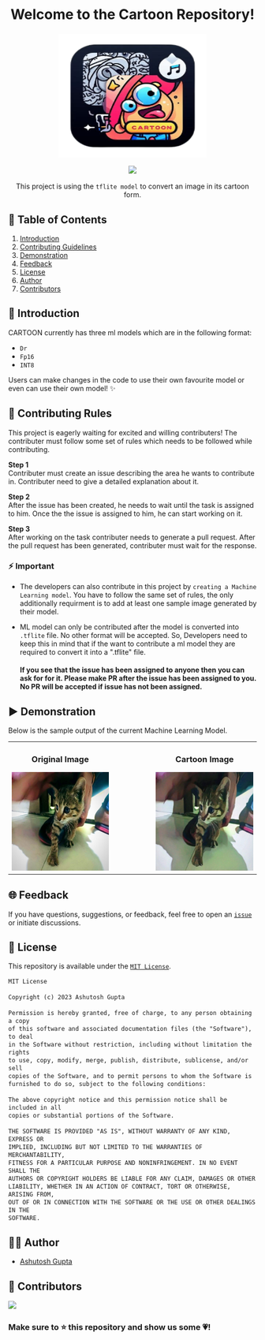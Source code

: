 <div align="center"> 

# Welcome to the Cartoon Repository!
 <td align="center">
      <h3></h3>
      <img src="App Screenshots/CartoonIcon.png" width="300" height="250">
    </td>

![](https://api.visitorbadge.io/api/VisitorHit?user=@ashut0sh75&repo=Cartoon&countColor=#7370fd)
 <br>

This project is using the `tflite model` to convert an image in its cartoon form. 
 
 </div>
 
## 📃 Table of Contents 
1. [Introduction](#intro)
2. [Contributing Guidelines](#contributing)
3. [Demonstration](#sample) 
4. [Feedback](#feedback)
5. [License](#license)
6. [Author](#author)
7. [Contributors](#contributors)


<a name="intro"></a>

## 🔭 Introduction
CARTOON currently has three ml models which are in the following format:
- `Dr`
- `Fp16`
- `INT8`
  
Users can make changes in the code to use their own favourite model or even can use their own model! ✨



<a name="contributing"></a>

## 📑 Contributing Rules 

This project is eagerly waiting for excited and willing contributers! The contributer must follow some set of rules which needs to be followed while contributing.
<br>

**Step 1** 
<br>
Contributer must create an issue describing the area he wants to contribute in. Contributer need to give a detailed explanation about it.

**Step 2** 
<br>
After the issue has been created, he needs to wait until the task is assigned to him. Once the the issue is assigned to him, he can start working on it.

**Step 3** 
<br>
After working on the task contributer needs to generate a pull request. After the pull request has been generated, contributer must wait for the response.

### ⚡ Important
- The developers can also contribute in this project by `creating a Machine Learning model`.
  You have to follow the same set of rules, the only additionally requirment is to add at least one sample image generated by their model.
  
- ML model can only be contributed after the model is converted into `.tflite` file. No other format will be accepted. So, Developers need to keep this in mind that if the want to contribute a ml model they are required to convert it into a ".tflite" file.

  #### If you see that the issue has been assigned to anyone then you can ask for for it. Please make PR after the issue has been assigned to you. No PR will be accepted if issue has not been assigned.


<a name="sample"></a>

## ▶ Demonstration
Below is the sample output of the current Machine Learning Model.


<table>
  <tr>
    <td align="center">
      <h3>Original Image</h3>
      <img src="App Screenshots/Original Image.jpg" width="300" height="200">
    </td>
    <td>&nbsp;&nbsp;&nbsp;&nbsp;&nbsp;&nbsp;&nbsp;&nbsp;&nbsp;&nbsp;&nbsp;&nbsp;&nbsp;&nbsp;&nbsp;&nbsp;&nbsp;&nbsp;</td> <!-- Add multiple &nbsp; entities for spacing -->
    <td align="center">
      <h3>Cartoon Image</h3>
      <img src="App Screenshots/Cartoon Image.jpg" width="300" height="200">
    </td>
  </tr>
</table>



 <a name="feedback"></a>
 
## 🌐 Feedback

If you have questions, suggestions, or feedback, feel free to open an [`issue`](https://github.com/ashut0sh75/Cartoon/issues) or initiate discussions.

 <a name="license"></a>
   
## 🧾 License
This repository is available under the [`MIT License`](./LICENSE).
```
MIT License

Copyright (c) 2023 Ashutosh Gupta

Permission is hereby granted, free of charge, to any person obtaining a copy
of this software and associated documentation files (the "Software"), to deal
in the Software without restriction, including without limitation the rights
to use, copy, modify, merge, publish, distribute, sublicense, and/or sell
copies of the Software, and to permit persons to whom the Software is
furnished to do so, subject to the following conditions:

The above copyright notice and this permission notice shall be included in all
copies or substantial portions of the Software.

THE SOFTWARE IS PROVIDED "AS IS", WITHOUT WARRANTY OF ANY KIND, EXPRESS OR
IMPLIED, INCLUDING BUT NOT LIMITED TO THE WARRANTIES OF MERCHANTABILITY,
FITNESS FOR A PARTICULAR PURPOSE AND NONINFRINGEMENT. IN NO EVENT SHALL THE
AUTHORS OR COPYRIGHT HOLDERS BE LIABLE FOR ANY CLAIM, DAMAGES OR OTHER
LIABILITY, WHETHER IN AN ACTION OF CONTRACT, TORT OR OTHERWISE, ARISING FROM,
OUT OF OR IN CONNECTION WITH THE SOFTWARE OR THE USE OR OTHER DEALINGS IN THE
SOFTWARE.
```


<a name="author"></a>
 
## 👨‍💻 Author

- [Ashutosh Gupta](https://github.com/ashut0sh75)

  
 <a name="contributors"></a>
 
## 👥 Contributors

<a href="https://github.com/ashut0sh75/Cartoon/graphs/contributors">
  <img src="https://contrib.rocks/image?repo=ashut0sh75/Cartoon" />
</a>


### Make sure to ⭐ this repository and show us some 💗!

 






